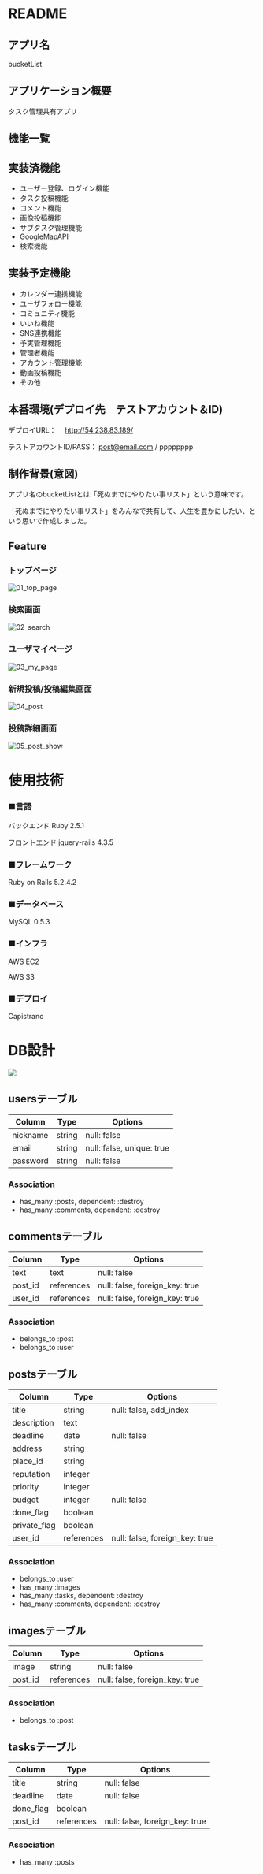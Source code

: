 # README

## アプリ名
bucketList

## アプリケーション概要
タスク管理共有アプリ

## 機能一覧
## 実装済機能
- ユーザー登録、ログイン機能
- タスク投稿機能
- コメント機能
- 画像投稿機能
- サブタスク管理機能
- GoogleMapAPI
- 検索機能

## 実装予定機能
- カレンダー連携機能
- ユーザフォロー機能
- コミュニティ機能
- いいね機能
- SNS連携機能
- 予実管理機能
- 管理者機能
- アカウント管理機能
- 動画投稿機能
- その他

## 本番環境(デプロイ先　テストアカウント＆ID)
デプロイURL：　         http://54.238.83.189/

テストアカウントID/PASS：  post@email.com / pppppppp

## 制作背景(意図)
アプリ名のbucketListとは「死ぬまでにやりたい事リスト」という意味です。

「死ぬまでにやりたい事リスト」をみんなで共有して、人生を豊かにしたい、という思いで作成しました。

## Feature
### トップページ
![01_top_page](https://user-images.githubusercontent.com/60644410/96550078-5bb2ef80-12eb-11eb-8c52-170ee5f364e2.png)
### 検索画面
![02_search](https://user-images.githubusercontent.com/60644410/96550257-9452c900-12eb-11eb-899e-a33399ad36ce.png)
### ユーザマイページ
![03_my_page](https://user-images.githubusercontent.com/60644410/96550283-9e74c780-12eb-11eb-808b-9d3176356228.png)
### 新規投稿/投稿編集画面
![04_post](https://user-images.githubusercontent.com/60644410/96550299-a3d21200-12eb-11eb-85cf-8bf4ec3465c4.png)
### 投稿詳細画面
![05_post_show](https://user-images.githubusercontent.com/60644410/96550314-aaf92000-12eb-11eb-846f-9a1a8ddc6ce7.png)

# 使用技術
### ■言語
バックエンド Ruby 2.5.1

フロントエンド jquery-rails 4.3.5
### ■フレームワーク
Ruby on Rails 5.2.4.2
### ■データベース
MySQL 0.5.3
### ■インフラ
AWS EC2

AWS S3
### ■デプロイ
Capistrano

# DB設計
![](https://i.gyazo.com/b76b14aecb50da168420844e814bc62f.png)

## usersテーブル

|Column|Type|Options|
|------|----|-------|
| nickname | string | null: false|
| email | string | null: false, unique: true |
| password | string | null: false |

### Association
- has_many :posts, dependent: :destroy
- has_many :comments, dependent: :destroy

## commentsテーブル

|Column|Type|Options|
|------|----|-------|
| text | text | null: false|
| post_id |references|null: false, foreign_key: true|
| user_id |references|null: false, foreign_key: true|

### Association
- belongs_to :post
- belongs_to :user

## postsテーブル

|Column|Type|Options|
|------|----|-------|
| title | string | null: false, add_index |
| description | text |  |
| deadline | date | null: false |
| address | string |  |
| place_id | string |  |
| reputation | integer |  |
| priority | integer |  |
| budget | integer | null: false |
| done_flag | boolean |  |
| private_flag | boolean |  |
| user_id |references|null: false, foreign_key: true|

### Association
- belongs_to :user
- has_many :images
- has_many :tasks, dependent: :destroy
- has_many :comments, dependent: :destroy

## imagesテーブル

|Column|Type|Options|
|------|----|-------|
| image | string | null: false |
| post_id |references|null: false, foreign_key: true|

### Association
- belongs_to :post

## tasksテーブル

|Column|Type|Options|
|------|----|-------|
| title | string | null: false |
| deadline | date | null: false |
| done_flag | boolean |  |
| post_id |references|null: false, foreign_key: true|

### Association
- has_many :posts
